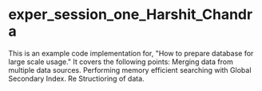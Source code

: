 # exper_session_one_Harshit_Chandra
This is an example code implementation for, "How to prepare database for large scale usage."
It covers the following points:
Merging data from multiple data sources.
Performing memory efficient searching with Global Secondary Index.
Re Structioring of data.
